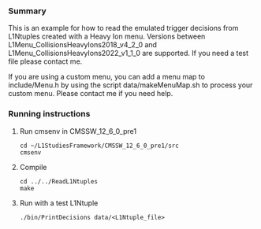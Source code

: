 ### Summary

This is an example for how to read the emulated trigger decisions from L1Ntuples created with a Heavy Ion menu. Versions between L1Menu_CollisionsHeavyIons2018_v4_2_0 and L1Menu_CollisionsHeavyIons2022_v1_1_0 are supported. If you need a test file please contact me.

If you are using a custom menu, you can add a menu map to include/Menu.h by using the script data/makeMenuMap.sh to process your custom menu. Please contact me if you need help.

### Running instructions

1. Run cmsenv in CMSSW_12_6_0_pre1

   ```
   cd ~/L1StudiesFramework/CMSSW_12_6_0_pre1/src
   cmsenv
   ```

2. Compile

   ```
   cd ../../ReadL1Ntuples
   make
   ```

3. Run with a test L1Ntuple

   ```
   ./bin/PrintDecisions data/<L1Ntuple_file>
   ```